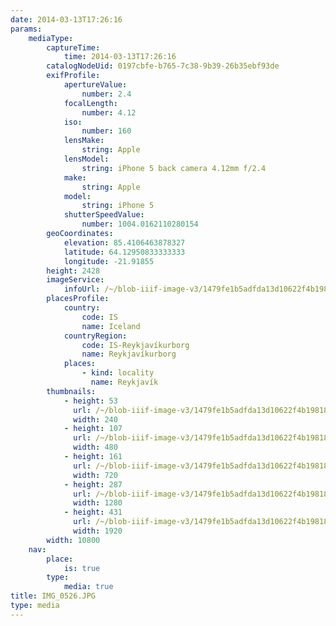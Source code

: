 ```yaml
---
date: 2014-03-13T17:26:16
params:
    mediaType:
        captureTime:
            time: 2014-03-13T17:26:16
        catalogNodeUid: 0197cbfe-b765-7c38-9b39-26b35ebf93de
        exifProfile:
            apertureValue:
                number: 2.4
            focalLength:
                number: 4.12
            iso:
                number: 160
            lensMake:
                string: Apple
            lensModel:
                string: iPhone 5 back camera 4.12mm f/2.4
            make:
                string: Apple
            model:
                string: iPhone 5
            shutterSpeedValue:
                number: 1004.0162110280154
        geoCoordinates:
            elevation: 85.4106463878327
            latitude: 64.12950833333333
            longitude: -21.91855
        height: 2428
        imageService:
            infoUrl: /~/blob-iiif-image-v3/1479fe1b5adfda13d10622f4b198182a49b3faca57ec63a3aa6b6c4dcd14e544/info.json
        placesProfile:
            country:
                code: IS
                name: Iceland
            countryRegion:
                code: IS-Reykjavíkurborg
                name: Reykjavíkurborg
            places:
                - kind: locality
                  name: Reykjavík
        thumbnails:
            - height: 53
              url: /~/blob-iiif-image-v3/1479fe1b5adfda13d10622f4b198182a49b3faca57ec63a3aa6b6c4dcd14e544/full/240%2C53/0/default.jpg
              width: 240
            - height: 107
              url: /~/blob-iiif-image-v3/1479fe1b5adfda13d10622f4b198182a49b3faca57ec63a3aa6b6c4dcd14e544/full/480%2C107/0/default.jpg
              width: 480
            - height: 161
              url: /~/blob-iiif-image-v3/1479fe1b5adfda13d10622f4b198182a49b3faca57ec63a3aa6b6c4dcd14e544/full/720%2C161/0/default.jpg
              width: 720
            - height: 287
              url: /~/blob-iiif-image-v3/1479fe1b5adfda13d10622f4b198182a49b3faca57ec63a3aa6b6c4dcd14e544/full/1280%2C287/0/default.jpg
              width: 1280
            - height: 431
              url: /~/blob-iiif-image-v3/1479fe1b5adfda13d10622f4b198182a49b3faca57ec63a3aa6b6c4dcd14e544/full/1920%2C431/0/default.jpg
              width: 1920
        width: 10800
    nav:
        place:
            is: true
        type:
            media: true
title: IMG_0526.JPG
type: media
---
```


